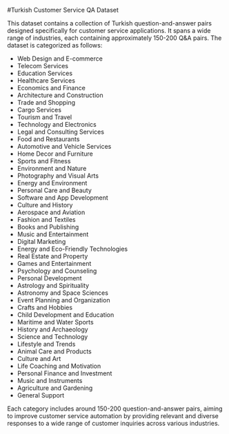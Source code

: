 #Turkish Customer Service QA Dataset

This dataset contains a collection of Turkish question-and-answer pairs designed specifically for customer service applications. It spans a wide range of industries, each containing approximately 150-200 Q&A pairs. The dataset is categorized as follows:

- Web Design and E-commerce
- Telecom Services
- Education Services
- Healthcare Services
- Economics and Finance
- Architecture and Construction
- Trade and Shopping
- Cargo Services
- Tourism and Travel
- Technology and Electronics
- Legal and Consulting Services
- Food and Restaurants
- Automotive and Vehicle Services
- Home Decor and Furniture
- Sports and Fitness
- Environment and Nature
- Photography and Visual Arts
- Energy and Environment
- Personal Care and Beauty
- Software and App Development
- Culture and History
- Aerospace and Aviation
- Fashion and Textiles
- Books and Publishing
- Music and Entertainment
- Digital Marketing
- Energy and Eco-Friendly Technologies
- Real Estate and Property
- Games and Entertainment
- Psychology and Counseling
- Personal Development
- Astrology and Spirituality
- Astronomy and Space Sciences
- Event Planning and Organization
- Crafts and Hobbies
- Child Development and Education
- Maritime and Water Sports
- History and Archaeology
- Science and Technology
- Lifestyle and Trends
- Animal Care and Products
- Culture and Art
- Life Coaching and Motivation
- Personal Finance and Investment
- Music and Instruments
- Agriculture and Gardening
- General Support

Each category includes around 150-200 question-and-answer pairs, aiming to improve customer service automation by providing relevant and diverse responses to a wide range of customer inquiries across various industries.






